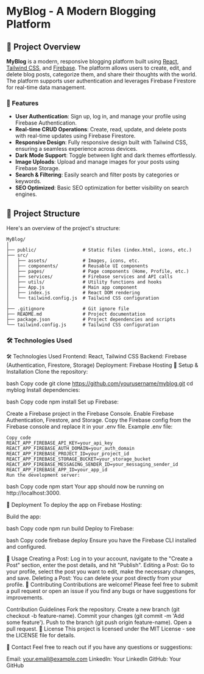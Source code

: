 # MyBlog - A Modern Blogging Platform

## 🚀 Project Overview

**MyBlog** is a modern, responsive blogging platform built using [React](https://reactjs.org/), [Tailwind CSS](https://tailwindcss.com/), and [Firebase](https://firebase.google.com/). The platform allows users to create, edit, and delete blog posts, categorize them, and share their thoughts with the world. The platform supports user authentication and leverages Firebase Firestore for real-time data management.

### 🌟 Features

- **User Authentication**: Sign up, log in, and manage your profile using Firebase Authentication.
- **Real-time CRUD Operations**: Create, read, update, and delete posts with real-time updates using Firebase Firestore.
- **Responsive Design**: Fully responsive design built with Tailwind CSS, ensuring a seamless experience across devices.
- **Dark Mode Support**: Toggle between light and dark themes effortlessly.
- **Image Uploads**: Upload and manage images for your posts using Firebase Storage.
- **Search & Filtering**: Easily search and filter posts by categories or keywords.
- **SEO Optimized**: Basic SEO optimization for better visibility on search engines.
  
## 📂 Project Structure

Here's an overview of the project's structure:

```plaintex
MyBlog/
│
├── public/                 # Static files (index.html, icons, etc.)
├── src/
│   ├── assets/             # Images, icons, etc.
│   ├── components/         # Reusable UI components
│   ├── pages/              # Page components (Home, Profile, etc.)
│   ├── services/           # Firebase services and API calls
│   ├── utils/              # Utility functions and hooks
│   ├── App.js              # Main app component
│   ├── index.js            # React DOM rendering
│   └── tailwind.config.js  # Tailwind CSS configuration
│
├── .gitignore              # Git ignore file
├── README.md               # Project documentation
├── package.json            # Project dependencies and scripts
└── tailwind.config.js      # Tailwind CSS configuration
```

### 🛠️ Technologies Used




🛠️ Technologies Used
Frontend: React, Tailwind CSS
Backend: Firebase (Authentication, Firestore, Storage)
Deployment: Firebase Hosting
🔧 Setup & Installation
Clone the repository:

bash
Copy code
git clone https://github.com/yourusername/myblog.git
cd myblog
Install dependencies:

bash
Copy code
npm install
Set up Firebase:

Create a Firebase project in the Firebase Console.
Enable Firebase Authentication, Firestore, and Storage.
Copy the Firebase config from the Firebase console and replace it in your .env file.
Example .env file:

```plaintext
Copy code
REACT_APP_FIREBASE_API_KEY=your_api_key
REACT_APP_FIREBASE_AUTH_DOMAIN=your_auth_domain
REACT_APP_FIREBASE_PROJECT_ID=your_project_id
REACT_APP_FIREBASE_STORAGE_BUCKET=your_storage_bucket
REACT_APP_FIREBASE_MESSAGING_SENDER_ID=your_messaging_sender_id
REACT_APP_FIREBASE_APP_ID=your_app_id
Run the development server:
```

bash
Copy code
npm start
Your app should now be running on http://localhost:3000.

🚀 Deployment
To deploy the app on Firebase Hosting:

Build the app:

bash
Copy code
npm run build
Deploy to Firebase:

bash
Copy code
firebase deploy
Ensure you have the Firebase CLI installed and configured.

📖 Usage
Creating a Post: Log in to your account, navigate to the "Create a Post" section, enter the post details, and hit "Publish".
Editing a Post: Go to your profile, select the post you want to edit, make the necessary changes, and save.
Deleting a Post: You can delete your post directly from your profile.
🤝 Contributing
Contributions are welcome! Please feel free to submit a pull request or open an issue if you find any bugs or have suggestions for improvements.

Contribution Guidelines
Fork the repository.
Create a new branch (git checkout -b feature-name).
Commit your changes (git commit -m 'Add some feature').
Push to the branch (git push origin feature-name).
Open a pull request.
📄 License
This project is licensed under the MIT License - see the LICENSE file for details.

📧 Contact
Feel free to reach out if you have any questions or suggestions:

Email: your.email@example.com
LinkedIn: Your LinkedIn
GitHub: Your GitHub
